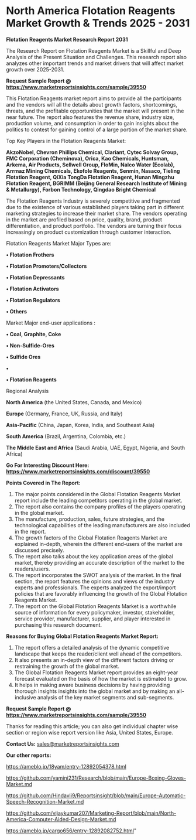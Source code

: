 # North America Flotation Reagents Market Growth & Trends 2025 - 2031

<strong>Flotation Reagents Market Research Report 2031</strong>

The Research Report on Flotation Reagents Market is a Skillful and Deep Analysis of the Present Situation and Challenges. This research report also analyzes other important trends and market drivers that will affect market growth over 2025-2031.

<strong>Request Sample Report @ <a href=https://www.marketreportsinsights.com/sample/39550>https://www.marketreportsinsights.com/sample/39550</a></strong>

This Flotation Reagents market report aims to provide all the participants and the vendors will all the details about growth factors, shortcomings, threats, and the profitable opportunities that the market will present in the near future. The report also features the revenue share, industry size, production volume, and consumption in order to gain insights about the politics to contest for gaining control of a large portion of the market share.

Top Key Players in the Flotation Reagents Market:

<strong>AkzoNobel, Chevron Phillips Chemical, Clariant, Cytec Solvay Group, FMC Corporation (Cheminova), Orica, Kao Chemicals, Huntsman, Arkema, Air Products, Sellwell Group, FloMin, Nalco Water (Ecolab), Arrmaz Mining Chemicals, Ekofole Reagents, Senmin, Nasaco, Tieling Flotation Reagent, QiXia TongDa Flotation Reagent, Hunan Mingzhu Flotation Reagent, BGRIMM (Beijing General Research Institute of Mining & Metallurgy), Forbon Technology, Qingdao Bright Chemical</strong>

The Flotation Reagents Industry is severely competitive and fragmented due to the existence of various established players taking part in different marketing strategies to increase their market share. The vendors operating in the market are profiled based on price, quality, brand, product differentiation, and product portfolio. The vendors are turning their focus increasingly on product customization through customer interaction.

Flotation Reagents Market Major Types are:

<strong>•  Flotation Frothers

•  Flotation Promoters/Collectors

•  Flotation Depressants

•  Flotation Activators

•  Flotation Regulators

•  Others</strong>

Market Major end-user applications :

<strong>•  Coal, Graphite, Coke

•  Non-Sulfide-Ores

•  Sulfide Ores

•  

•  Flotation Reagents</strong>

Regional Analysis

</u><strong><b>North America</b></strong> (the United States, Canada, and Mexico)

<strong><b>Europe </b></strong>(Germany, France, UK, Russia, and Italy)

<strong><b>Asia-Pacific</b></strong> (China, Japan, Korea, India, and Southeast Asia)

<strong><b>South America</b></strong> (Brazil, Argentina, Colombia, etc.)

<strong><b>The Middle East and Africa</b></strong> (Saudi Arabia, UAE, Egypt, Nigeria, and South Africa)

<strong>Go For Interesting Discount Here: <a href=https://www.marketreportsinsights.com/discount/39550>https://www.marketreportsinsights.com/discount/39550</a></strong>

<strong>Points Covered in The Report:</strong>
<ol>
  <li>The major points considered in the Global Flotation Reagents Market report include the leading competitors operating in the global market.</li>
  <li>The report also contains the company profiles of the players operating in the global market.</li>
  <li>The manufacture, production, sales, future strategies, and the technological capabilities of the leading manufacturers are also included in the report.</li>
  <li>The growth factors of the Global Flotation Reagents Market are explained in-depth, wherein the different end-users of the market are discussed precisely.</li>
  <li>The report also talks about the key application areas of the global market, thereby providing an accurate description of the market to the readers/users.</li>
  <li>The report incorporates the SWOT analysis of the market. In the final section, the report features the opinions and views of the industry experts and professionals. The experts analyzed the export/import policies that are favorably influencing the growth of the Global Flotation Reagents Market.</li>
  <li>The report on the Global Flotation Reagents Market is a worthwhile source of information for every policymaker, investor, stakeholder, service provider, manufacturer, supplier, and player interested in purchasing this research document.</li>
</ol>
<strong>Reasons for Buying Global Flotation Reagents Market Report:</strong>

<ol>
  <li>The report offers a detailed analysis of the dynamic competitive landscape that keeps the reader/client well ahead of the competitors.</li>
  <li>It also presents an in-depth view of the different factors driving or restraining the growth of the global market.</li>
  <li>The Global Flotation Reagents Market report provides an eight-year forecast evaluated on the basis of how the market is estimated to grow.</li>
  <li>It helps in making aware business decisions by having providing thorough insights insights into the global market and by making an all-inclusive analysis of the key market segments and sub-segments.</li>
</ol>
<strong>Request Sample Report @ <a href=https://www.marketreportsinsights.com/sample/39550>https://www.marketreportsinsights.com/sample/39550</a></strong>


Thanks for reading this article; you can also get individual chapter wise section or region wise report version like Asia, United States, Europe.

<strong>Contact Us:</strong>
sales@marketreportsinsights.com

<strong>Our other reports:</strong>

<a href=https://ameblo.jp/18yam/entry-12892054378.html>https://ameblo.jp/18yam/entry-12892054378.html</a>

<a href=https://github.com/yamini231/Research/blob/main/Europe-Boxing-Gloves-Market.md>https://github.com/yamini231/Research/blob/main/Europe-Boxing-Gloves-Market.md</a>

<a href=https://github.com/Hindavii9/Reportsinsight/blob/main/Europe-Automatic-Speech-Recognition-Market.md>https://github.com/Hindavii9/Reportsinsight/blob/main/Europe-Automatic-Speech-Recognition-Market.md</a>

<a href=https://github.com/vijaykumar207/Marketing-Report/blob/main/North-America-Computer-Aided-Design-Market.md>https://github.com/vijaykumar207/Marketing-Report/blob/main/North-America-Computer-Aided-Design-Market.md</a>

<a href=https://ameblo.jp/cargo656/entry-12892082752.html>https://ameblo.jp/cargo656/entry-12892082752.html</a>"
